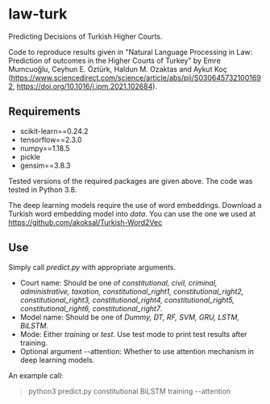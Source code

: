 # law-turk
Predicting Decisions of Turkish Higher Courts.

Code to reproduce results given in "Natural Language Processing in Law: Prediction of outcomes in the Higher Courts of Turkey" by Emre Mumcuoğlu, Ceyhun E. Öztürk, Haldun M. Ozaktas and Aykut Koç (https://www.sciencedirect.com/science/article/abs/pii/S0306457321001692, https://doi.org/10.1016/j.ipm.2021.102684).

## Requirements 
* scikit-learn==0.24.2
* tensorflow==2.3.0
* numpy==1.18.5
* pickle
* gensim==3.8.3

Tested versions of the required packages are given above. The code was tested in Python 3.8. 

The deep learning models require the use of word embeddings. Download a Turkish word embedding model into _data_. You can use the one we used at https://github.com/akoksal/Turkish-Word2Vec

## Use

Simply call _predict.py_ with appropriate arguments.
* Court name: Should be one of _constitutional, civil, criminal, administrative, taxation, constitutional_right1, constitutional_right2, constitutional_right3, constitutional_right4, constitutional_right5, constitutional_right6, constitutional_right7_.
* Model name: Should be one of _Dummy, DT, RF, SVM, GRU, LSTM, BiLSTM_.
* Mode: Either _training_ or _test_. Use test mode to print test results after training.
* Optional argument --attention: Whether to use attention mechanism in deep learning models.

An example call:
> python3 predict.py constitutional BiLSTM training --attention
